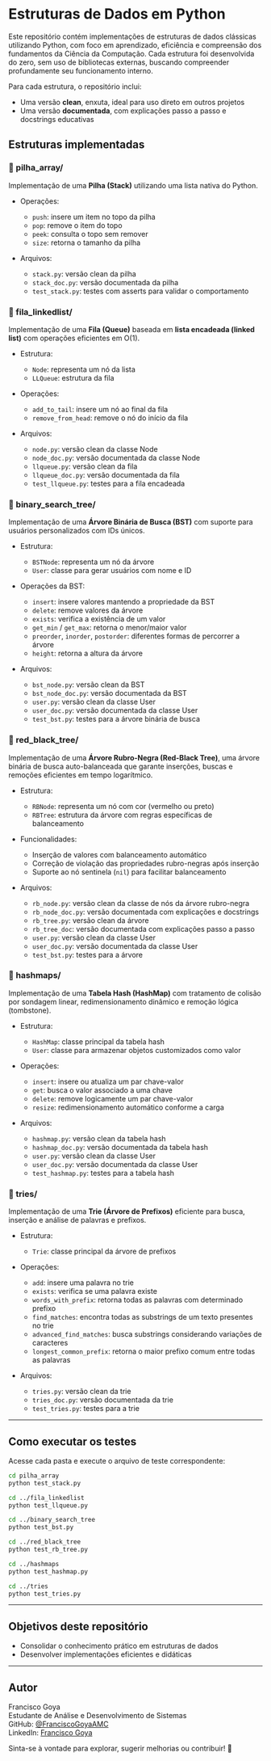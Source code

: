 # Estruturas de Dados em Python

Este repositório contém implementações de estruturas de dados clássicas utilizando Python, com foco em aprendizado, eficiência e compreensão dos fundamentos da Ciência da Computação. Cada estrutura foi desenvolvida do zero, sem uso de bibliotecas externas, buscando compreender profundamente seu funcionamento interno.

Para cada estrutura, o repositório inclui:

* Uma versão **clean**, enxuta, ideal para uso direto em outros projetos
* Uma versão **documentada**, com explicações passo a passo e docstrings educativas

## Estruturas implementadas

### 📁 pilha\_array/

Implementação de uma **Pilha (Stack)** utilizando uma lista nativa do Python.

* Operações:

  * `push`: insere um item no topo da pilha
  * `pop`: remove o item do topo
  * `peek`: consulta o topo sem remover
  * `size`: retorna o tamanho da pilha

* Arquivos:

  * `stack.py`: versão clean da pilha
  * `stack_doc.py`: versão documentada da pilha
  * `test_stack.py`: testes com asserts para validar o comportamento

### 📁 fila\_linkedlist/

Implementação de uma **Fila (Queue)** baseada em **lista encadeada (linked list)** com operações eficientes em O(1).

* Estrutura:

  * `Node`: representa um nó da lista
  * `LLQueue`: estrutura da fila

* Operações:

  * `add_to_tail`: insere um nó ao final da fila
  * `remove_from_head`: remove o nó do início da fila

* Arquivos:

  * `node.py`: versão clean da classe Node
  * `node_doc.py`: versão documentada da classe Node
  * `llqueue.py`: versão clean da fila
  * `llqueue_doc.py`: versão documentada da fila
  * `test_llqueue.py`: testes para a fila encadeada

### 📁 binary\_search\_tree/

Implementação de uma **Árvore Binária de Busca (BST)** com suporte para usuários personalizados com IDs únicos.

* Estrutura:

  * `BSTNode`: representa um nó da árvore
  * `User`: classe para gerar usuários com nome e ID

* Operações da BST:

  * `insert`: insere valores mantendo a propriedade da BST
  * `delete`: remove valores da árvore
  * `exists`: verifica a existência de um valor
  * `get_min` / `get_max`: retorna o menor/maior valor
  * `preorder`, `inorder`, `postorder`: diferentes formas de percorrer a árvore
  * `height`: retorna a altura da árvore

* Arquivos:

  * `bst_node.py`: versão clean da BST
  * `bst_node_doc.py`: versão documentada da BST
  * `user.py`: versão clean da classe User
  * `user_doc.py`: versão documentada da classe User
  * `test_bst.py`: testes para a árvore binária de busca

### 📁 red\_black\_tree/

Implementação de uma **Árvore Rubro-Negra (Red-Black Tree)**, uma árvore binária de busca auto-balanceada que garante inserções, buscas e remoções eficientes em tempo logarítmico.

* Estrutura:

  * `RBNode`: representa um nó com cor (vermelho ou preto)
  * `RBTree`: estrutura da árvore com regras específicas de balanceamento

* Funcionalidades:

  * Inserção de valores com balanceamento automático
  * Correção de violação das propriedades rubro-negras após inserção
  * Suporte ao nó sentinela (`nil`) para facilitar balanceamento

* Arquivos:

  * `rb_node.py`: versão clean da classe de nós da árvore rubro-negra
  * `rb_node_doc.py`: versão documentada com explicações e docstrings
  * `rb_tree.py`: versão clean da árvore
  * `rb_tree_doc`: versão documentada com explicações passo a passo
  * `user.py`: versão clean da classe User
  * `user_doc.py`: versão documentada da classe User
  * `test_bst.py`: testes para a árvore

### 📁 hashmaps/

Implementação de uma **Tabela Hash (HashMap)** com tratamento de colisão por sondagem linear, redimensionamento dinâmico e remoção lógica (tombstone).

* Estrutura:

  * `HashMap`: classe principal da tabela hash
  * `User`: classe para armazenar objetos customizados como valor

* Operações:

  * `insert`: insere ou atualiza um par chave-valor
  * `get`: busca o valor associado a uma chave
  * `delete`: remove logicamente um par chave-valor
  * `resize`: redimensionamento automático conforme a carga

* Arquivos:

  * `hashmap.py`: versão clean da tabela hash
  * `hashmap_doc.py`: versão documentada da tabela hash
  * `user.py`: versão clean da classe User
  * `user_doc.py`: versão documentada da classe User
  * `test_hashmap.py`: testes para a tabela hash

### 📁 tries/

Implementação de uma **Trie (Árvore de Prefixos)** eficiente para busca, inserção e análise de palavras e prefixos.

* Estrutura:

  * `Trie`: classe principal da árvore de prefixos

* Operações:

  * `add`: insere uma palavra no trie
  * `exists`: verifica se uma palavra existe
  * `words_with_prefix`: retorna todas as palavras com determinado prefixo
  * `find_matches`: encontra todas as substrings de um texto presentes no trie
  * `advanced_find_matches`: busca substrings considerando variações de caracteres
  * `longest_common_prefix`: retorna o maior prefixo comum entre todas as palavras

* Arquivos:

  * `tries.py`: versão clean da trie
  * `tries_doc.py`: versão documentada da trie
  * `test_tries.py`: testes para a trie

----

## Como executar os testes

Acesse cada pasta e execute o arquivo de teste correspondente:

```bash
cd pilha_array
python test_stack.py

cd ../fila_linkedlist
python test_llqueue.py

cd ../binary_search_tree
python test_bst.py

cd ../red_black_tree
python test_rb_tree.py

cd ../hashmaps
python test_hashmap.py

cd ../tries
python test_tries.py
```

---

## Objetivos deste repositório

* Consolidar o conhecimento prático em estruturas de dados
* Desenvolver implementações eficientes e didáticas

---

## Autor

Francisco Goya  
Estudante de Análise e Desenvolvimento de Sistemas  
GitHub: [@FranciscoGoyaAMC](https://github.com/FranciscoGoyaAMC)  
LinkedIn: [Francisco Goya](https://www.linkedin.com/in/francisco-goya-de-almeida-martins-costa-0a8ab9327/)  

Sinta-se à vontade para explorar, sugerir melhorias ou contribuir! 🚀
